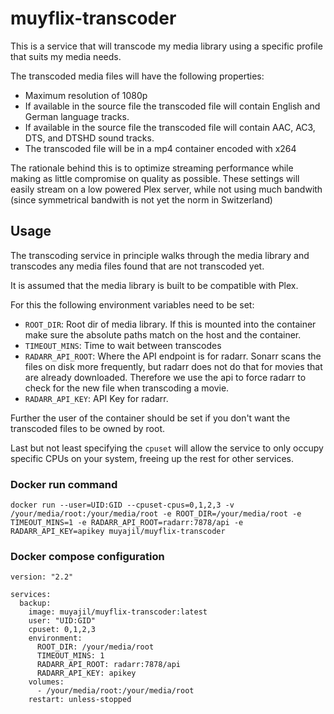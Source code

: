 # muyflix-transcoder

This is a service that will transcode my media library using a specific profile that suits my media needs.

The transcoded media files will have the following properties:
- Maximum resolution of 1080p
- If available in the source file the transcoded file will contain English and German language tracks.
- If available in the source file the transcoded file will contain AAC, AC3, DTS, and DTSHD sound tracks.
- The transcoded file will be in a mp4 container encoded with x264

The rationale behind this is to optimize streaming performance while making as little compromise on quality as possible.
These settings will easily stream on a low powered Plex server, while not using much bandwith (since symmetrical bandwith is not yet the norm in Switzerland)

## Usage

The transcoding service in principle walks through the media library and transcodes any media files found that are not transcoded yet.

It is assumed that the media library is built to be compatible with Plex.

For this the following environment variables need to be set:

- `ROOT_DIR`: Root dir of media library. If this is mounted into the container make sure the absolute paths match on the host and the container.
- `TIMEOUT_MINS`: Time to wait between transcodes
- `RADARR_API_ROOT`: Where the API endpoint is for radarr. Sonarr scans the files on disk more frequently, but radarr does not do that for movies that are already downloaded. Therefore we use the api to force radarr to check for the new file when transcoding a movie.
- `RADARR_API_KEY`: API Key for radarr.

Further the user of the container should be set if you don't want the transcoded files to be owned by root.

Last but not least specifying the `cpuset` will allow the service to only occupy specific CPUs on your system, freeing up the rest for other services. 

### Docker run command

`docker run --user=UID:GID --cpuset-cpus=0,1,2,3 -v /your/media/root:/your/media/root -e ROOT_DIR=/your/media/root -e TIMEOUT_MINS=1 -e RADARR_API_ROOT=radarr:7878/api -e RADARR_API_KEY=apikey muyajil/muyflix-transcoder`

### Docker compose configuration


```
version: "2.2"

services:
  backup:
    image: muyajil/muyflix-transcoder:latest
    user: "UID:GID"
    cpuset: 0,1,2,3
    environment:
      ROOT_DIR: /your/media/root
      TIMEOUT_MINS: 1
      RADARR_API_ROOT: radarr:7878/api
      RADARR_API_KEY: apikey
    volumes:
      - /your/media/root:/your/media/root
    restart: unless-stopped

```